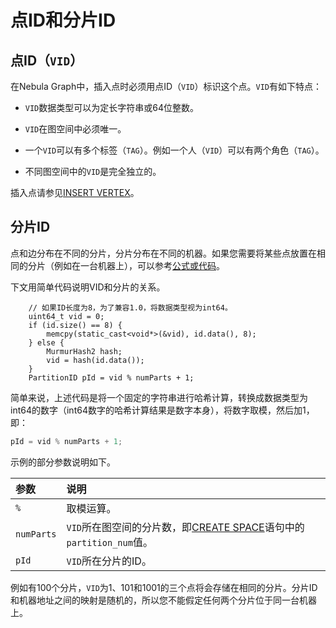 # 点ID和分片ID

## 点ID（`VID`）

在Nebula Graph中，插入点时必须用点ID（`VID`）标识这个点。`VID`有如下特点：

- `VID`数据类型可以为定长字符串或64位整数。

- `VID`在图空间中必须唯一。

- 一个`VID`可以有多个标签（`TAG`）。例如一个人（`VID`）可以有两个角色（`TAG`）。

- 不同图空间中的`VID`是完全独立的。

插入点请参见[INSERT VERTEX](../12.vertex-statements/1.insert-vertex.md)。

## 分片ID

点和边分布在不同的分片，分片分布在不同的机器。如果您需要将某些点放置在相同的分片（例如在一台机器上），可以参考[公式或代码](https://github.com/vesoft-inc/nebula-common/blob/master/src/common/clients/meta/MetaClient.cpp)。

下文用简单代码说明VID和分片的关系。

```
    // 如果ID长度为8，为了兼容1.0，将数据类型视为int64。
    uint64_t vid = 0;
    if (id.size() == 8) {
        memcpy(static_cast<void*>(&vid), id.data(), 8);
    } else {
        MurmurHash2 hash;
        vid = hash(id.data());
    }
    PartitionID pId = vid % numParts + 1;
```

简单来说，上述代码是将一个固定的字符串进行哈希计算，转换成数据类型为int64的数字（int64数字的哈希计算结果是数字本身），将数字取模，然后加1，即：

```C++
pId = vid % numParts + 1;
```

示例的部分参数说明如下。

|参数|说明|
|:---|:---|
|`%`|取模运算。|
|`numParts`|`VID`所在图空间的分片数，即[CREATE SPACE](../9.space-statements/1.create-space.md)语句中的`partition_num`值。|
|`pId`|`VID`所在分片的ID。|

例如有100个分片，`VID`为1、101和1001的三个点将会存储在相同的分片。分片ID和机器地址之间的映射是随机的，所以您不能假定任何两个分片位于同一台机器上。
